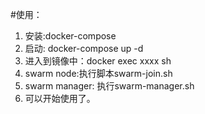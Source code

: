 #使用：
1. 安装:docker-compose
2. 启动: docker-compose up -d
3. 进入到镜像中：docker exec xxxx sh
4. swarm node:执行脚本swarm-join.sh
5. swarm manager: 执行swarm-manager.sh
6. 可以开始使用了。
